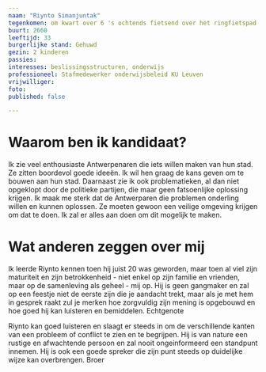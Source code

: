 ```yaml
---
naam: "Riynto Simanjuntak"
tegenkomen: om kwart over 6 's ochtends fietsend over het ringfietspad richting Berchem Station.
buurt: 2660
leeftijd: 33
burgerlijke stand: Gehuwd
gezin: 2 kinderen
passies: 
interesses: beslissingsstructuren, onderwijs
professioneel: Stafmedewerker onderwijsbeleid KU Leuven
vrijwilliger:
foto:
published: false

---
```

# Waarom ben ik kandidaat?
Ik zie veel enthousiaste Antwerpenaren die iets willen maken van hun stad. Ze zitten boordevol goede ideeën. Ik wil hen graag de kans geven om te bouwen aan hun stad. Daarnaast zie ik ook problematieken, al dan niet opgeklopt door de politieke partijen, die maar geen fatsoenlijke oplossing krijgen. Ik maak me sterk dat de Antwerparen die problemen onderling willen en kunnen oplossen. Ze moeten gewoon een veilige omgeving krijgen om dat te doen. Ik zal er alles aan doen om dit mogelijk te maken.

# Wat anderen zeggen over mij
Ik leerde Riynto kennen toen hij juist 20 was geworden, maar toen al viel zijn maturiteit en zijn betrokkenheid - niet enkel op zijn familie en vrienden, maar op de samenleving als geheel - mij op. Hij is geen gangmaker en zal op een feestje niet de eerste zijn die je aandacht trekt, maar als je met hem in gesprek raakt zul je merken hoe zorgvuldig zijn mening is opgebouwd en hoe goed hij kan luisteren en bemiddelen.
Echtgenote

Riynto kan goed luisteren en slaagt er steeds in om de verschillende kanten van een probleem of conflict te zien en te begrijpen. Hij is van nature een rustige en afwachtende persoon en zal nooit ongeinformeerd een standpunt innemen. Hij is ook een goede spreker die zijn punt steeds op duidelijke wijze kan overbrengen.
Broer



